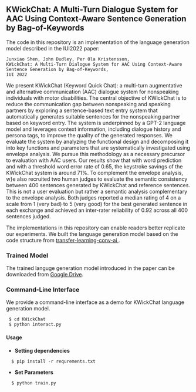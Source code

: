 ## KWickChat: A Multi-Turn Dialogue System for AAC Using Context-Aware Sentence Generation by Bag-of-Keywords
The code in this repository is an implementation of the language generation model described in the IUI2022 paper:

	Junxiao Shen, John Dudley, Per Ola Kristensson,
	KWickChat: A Multi-Turn Dialogue System for AAC Using Context-Aware Sentence Generation by Bag-of-Keywords, 
	IUI 2022
    
    
We present KWickChat (Keyword Quick Chat): a multi-turn augmentative and alternative communication (AAC) dialogue system for nonspeaking individuals with motor disabilities. 
The central objective of KWickChat is to reduce the communication gap between nonspeaking and speaking partners by exploring a sentence-based text entry system that automatically generates suitable sentences for the nonspeaking partner based on keyword entry. 
The system is underpinned by a GPT-2 language model and leverages context information, including dialogue history and persona tags, to improve the quality of the generated responses. We evaluate the system by analyzing the functional design and decomposing it into key functions and parameters that are systematically investigated using envelope analysis. 
We pursue this methodology as a necessary precursor to evaluation with AAC users.
Our results show that with word prediction and with a threshold word error rate of 0.65, the keystroke savings of the KWickChat system is around 71%. To complement the envelope analysis, w}e also recruited two human judges to evaluate the semantic consistency between 400 sentences generated by KWickChat and reference sentences. 
This is not a user evaluation but rather a semantic analysis complementary to the envelope analysis.
Both judges reported a median rating of 4 on a scale from 1 (very bad) to 5 (very good) for the best generated sentence in each exchange and achieved an inter-rater reliability of 0.92 across all 400 sentences judged.

The implementations in this repository can enable readers better replicate our experiments. 
We built the language generation model based on the code structure from <a href="https://github.com/huggingface/transfer-learning-conv-ai">transfer-learning-conv-ai
</a>.

### Trained Model 
The trained languge generation model introduced in the paper can be downloaded from <a href="https://drive.google.com/file/d/18UKpfjClRVClnZD590JIoaqb8AsJ4365/view?usp=sharing">Google Drive</a>.

### Command-Line Interface
We provide a command-line interface as a demo for KWickChat language generation model. 
```
 $ cd KWickChat	
 $ python interact.py
```  

#### Usage
- **Setting dependencies** 
```
  $ pip install -r requrements.txt
```

- **Set Parameters**
```
  $ python train.py
```
